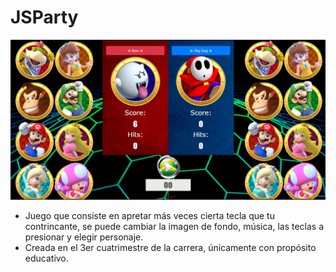 # JSParty
![start and run](img/image.png)

* Juego que consiste en apretar más veces cierta tecla que tu contrincante, se puede cambiar la imagen de fondo, música, las teclas a presionar y elegir personaje.
* Creada en el 3er cuatrimestre de la carrera, únicamente con propósito educativo.
